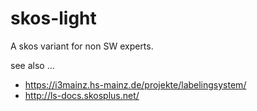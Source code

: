# skos-light
 
A skos variant for non SW experts. 

see also ... 

* https://i3mainz.hs-mainz.de/projekte/labelingsystem/
* http://ls-docs.skosplus.net/
